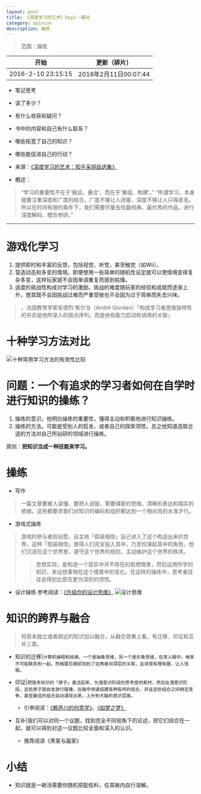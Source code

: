 ```yaml
---
layout: post
title: 《深度学习的艺术》Day2--解码
category: opinion
description: 操练
---
```



> 范围：操练
> 
| 开始| 更新（碎片） |
|--------|--------|
| 2016-2-10 23:15:15 | 2016年2月11日00:07:44   |

> 
+ 笔记思考
 + 读了多少？
 + 有什么收获和疑问？
 + 书中的内容和自己有什么联系？
 + 哪些拓宽了自己的知识？
 + 哪些能促进自己的行动？


+ 来源：[《深度学习的艺术：知乎采铜自选集》](http://www.duokan.com/book/67140)

+ 概述：

>“学习的重要性不在于‘搬运、叠合’，而在于‘重组、构建’。” 
“所谓学习，本身就要注重深度和广度的结合。广度不够让人闭塞，深度不够让人只得皮毛。所以在时间有限的条件下，我们需要尽量去找最经典、最优秀的作品，进行深度解码、模仿参研。” 

_ _ _

# 游戏化学习

1. 提供即时和丰富的反馈，包括视觉、听觉，甚至触觉（如Wii）。
2. 营造动态和多变的情境。即便使用一些简单的随机性设定就可以使情境变得复杂多变，这样玩家就不会因单调重复而感到枯燥。
3. 适度的挑战性构成对学习的激励。挑战的难度随玩家的经验和成就而逐渐上升，使其既不会因挑战过难而严重受挫也不会因为过于简单而失去兴味。

>。法国教育学家安德烈·焦尔当（André Giordan）「构成学习者思维独特性的并非是他所录入的观点序列，而是他有能力启动和调用的关联」


# 十种学习方法对比

![十种常用学习方法的有效性比较](http://i11.tietuku.com/40b20b05d4532dc5.jpg)

# 问题：一个有追求的学习者如何在自学时进行知识的操练？

1. 操练的意识。他明白操练的重要性，懂得主动和积极地进行知识操练。
2. 操练的方法。可能是受别人的启发，或者自己的探索领悟，总之他知道选取合适的方法对自己所钻研的领域进行操练。

原则：**把知识当成一种技能来学习。**


# 操练

+ 写作
>一篇文章要被人读懂、要把人说服，需要缜密的思维，清晰的表达和翔实的依据，这些都要求我们对知识的编码和组织都达到一个相对高的水准才行。

+ 游戏式操练
>游戏的参与者则自愿、自主地「假装相信」自己进入了这个构造出来的世界。这种「假装相信」使得人们完全投入其中，乃至扮演起其中的角色，他们沉浸在这个世界里，遵守这个世界的规则，主动维护这个世界的秩序。
>>思想实验，是构造一个现实中并不存在的假想情景，然后运用所学的知识，来设想事物在这个情景中的变化。在这样的操练中，思考者往往会得到比原先更为深刻的领悟。

+ 设计操练
参考阅读：[《升级你的设计思维》](http://www.jianshu.com/p/f9c115eff320)
![设计思维](http://i12.tietuku.com/02eed88873e12e6d.jpg)

# 知识的跨界与融合

>将原本独立或者疏远的知识加以融合，从融合效果上看，有迁移、印证和互补三类。

+ 知识的迁移|`计算机编程和绘画，一个是抽象思维，另一个是形象思维，在常人眼中，根本不可能联系到一起。而格雷厄姆却找到了这两者间深层的关联，且说得有理有据，让人信服。`
+ 印证|`把很多知识的「原子」激活起来，为潜意识阶段的思考提供素材，然后在潜意识阶段，这些原子就自发游行碰撞，在脑中快速组建各种各样的组合，并且这些组合之间相互竞争，直至最佳的组合自动涌现出来，上升到大脑的意识层面。`
   - 引申阅读：[《赖声川的创意学》](http://book.douban.com/subject/1889450/)、[《如梦之梦》](http://book.douban.com/subject/1372679/)

+ 互补|我们可以对同一个议题，找到完全不同视角下的论述，把它们综合在一起，就可以得到对这一议题比较全面和深入的认识。
  + 推荐阅读《黑客与画家》

# 小结
+ 知识就是一碗汤需要你随机搭配佐料，任其碗内自行溶解。
